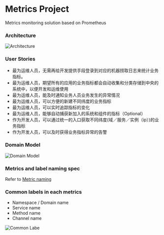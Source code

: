 # Metrics Project
Metrics monitoring solution based on Prometheus

### Architecture

![Architecture](https://github.com/cx580/Metrics_Project/blob/master/pic/architecture.png)

### User Stories

- 最为运维人员，无需再给开发提供手段登录到对应的机器捞取日志来统计业务指标。
- 最为运维人员，期望所有的应用的业务指标都会自动收集和分类存储到中央的系统中，以便开发和运维使用
- 最为运维人员，能及时通知业务人员业务发生的异常情况
- 最为运维人员，可以方便的新建不同纬度的业务指标
- 最为运维人员，可以实时追踪指标的变化
- 最为运维人员，能够自动捕获新加入的系统和组件的指标（Optional）
- 作为开发人员，可以通过统一的入口获取不同纬度(域／服务／实例（ip）)的业务指标
- 作为开发人员，可以及时获得业务指标异常的告警


### Domain Model

![Domain Model](https://github.com/cx580/Metrics_Project/blob/master/pic/domainmodel.png)

### Metrics and label naming spec

Refer to [Metric naming](https://prometheus.io/docs/practices/naming/)

### Common labels in each metrics

- Namespace / Domain name
- Service name
- Method name
- Channel name

![Common Labe](https://github.com/cx580/Metrics_Project/blob/master/pic/label.png)



